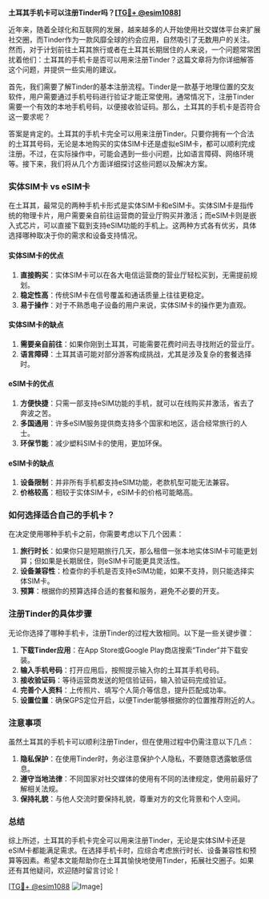 **土耳其手机卡可以注册Tinder吗？[[TG💪+ @esim1088](https://t.me/s/esim1088)]**

近年来，随着全球化和互联网的发展，越来越多的人开始使用社交媒体平台来扩展社交圈，而Tinder作为一款风靡全球的约会应用，自然吸引了无数用户的关注。然而，对于计划前往土耳其旅行或者在土耳其长期居住的人来说，一个问题常常困扰着他们：土耳其的手机卡是否可以用来注册Tinder？这篇文章将为你详细解答这个问题，并提供一些实用的建议。

首先，我们需要了解Tinder的基本注册流程。Tinder是一款基于地理位置的交友软件，用户需要通过手机号码进行验证才能正常使用。通常情况下，注册Tinder需要一个有效的本地手机号码，以便接收验证码。那么，土耳其的手机卡是否符合这一要求呢？

答案是肯定的。土耳其的手机卡完全可以用来注册Tinder。只要你拥有一个合法的土耳其号码，无论是本地购买的实体SIM卡还是虚拟eSIM卡，都可以顺利完成注册。不过，在实际操作中，可能会遇到一些小问题，比如语言障碍、网络环境等。接下来，我们将从几个方面详细探讨这些问题以及解决方案。

### 实体SIM卡 vs eSIM卡

在土耳其，最常见的两种手机卡形式是实体SIM卡和eSIM卡。实体SIM卡是指传统的物理卡片，用户需要亲自前往运营商的营业厅购买并激活；而eSIM卡则是嵌入式芯片，可以直接下载到支持eSIM功能的手机上。这两种方式各有优劣，具体选择哪种取决于你的需求和设备支持情况。

#### 实体SIM卡的优点
1. **直接购买**：实体SIM卡可以在各大电信运营商的营业厅轻松买到，无需提前规划。
2. **稳定性高**：传统SIM卡在信号覆盖和通话质量上往往更稳定。
3. **易于操作**：对于不熟悉电子设备的用户来说，实体SIM卡的操作更为直观。

#### 实体SIM卡的缺点
1. **需要亲自前往**：如果你刚到土耳其，可能需要花费时间去寻找附近的营业厅。
2. **语言障碍**：土耳其语可能对部分游客构成挑战，尤其是涉及复杂的套餐选择时。

#### eSIM卡的优点
1. **方便快捷**：只需一部支持eSIM功能的手机，就可以在线购买并激活，省去了奔波之苦。
2. **多国通用**：许多eSIM服务提供商支持多个国家和地区，适合经常旅行的人士。
3. **环保节能**：减少塑料SIM卡的使用，更加环保。

#### eSIM卡的缺点
1. **设备限制**：并非所有手机都支持eSIM功能，老款机型可能无法兼容。
2. **价格较高**：相较于实体SIM卡，eSIM卡的价格可能略高。

### 如何选择适合自己的手机卡？

在决定使用哪种手机卡之前，你需要考虑以下几个因素：

1. **旅行时长**：如果你只是短期旅行几天，那么租借一张本地实体SIM卡可能更划算；但如果是长期居住，则eSIM卡可能更具灵活性。
2. **设备兼容性**：检查你的手机是否支持eSIM功能，如果不支持，则只能选择实体SIM卡。
3. **预算**：根据你的预算选择合适的套餐和服务，避免不必要的开支。

### 注册Tinder的具体步骤

无论你选择了哪种手机卡，注册Tinder的过程大致相同。以下是一些关键步骤：

1. **下载Tinder应用**：在App Store或Google Play商店搜索“Tinder”并下载安装。
2. **输入手机号码**：打开应用后，按照提示输入你的土耳其手机号码。
3. **接收验证码**：等待运营商发送的短信验证码，输入验证码完成验证。
4. **完善个人资料**：上传照片、填写个人简介等信息，提升匹配成功率。
5. **设置位置**：确保GPS定位开启，以便Tinder能够根据你的位置推荐附近的人。

### 注意事项

虽然土耳其的手机卡可以顺利注册Tinder，但在使用过程中仍需注意以下几点：

1. **隐私保护**：在使用Tinder时，务必注意保护个人隐私，不要随意透露敏感信息。
2. **遵守当地法律**：不同国家对社交媒体的使用有不同的法律规定，使用前最好了解相关法规。
3. **保持礼貌**：与他人交流时要保持礼貌，尊重对方的文化背景和个人空间。

### 总结

综上所述，土耳其的手机卡完全可以用来注册Tinder，无论是实体SIM卡还是eSIM卡都能满足需求。在选择手机卡时，应综合考虑旅行时长、设备兼容性和预算等因素。希望本文能帮助你在土耳其愉快地使用Tinder，拓展社交圈子。如果还有其他疑问，欢迎随时留言讨论！

[[TG💪+ @esim1088](https://t.me/s/esim1088) ![Image](https://i.postimg.cc/4NQfJmqS/Snipaste-2025-05-13-00-14-12.png)]